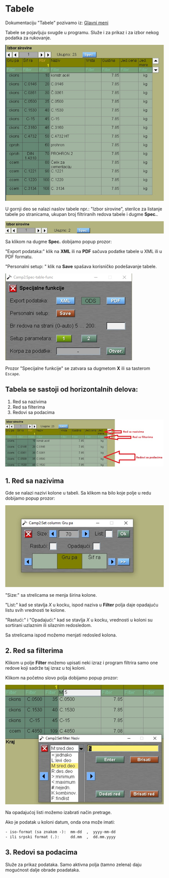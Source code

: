 # Tabele

Dokumentaciju "Tabele" pozivamo iz:  [Glavni meni](../../index_sr.md)

Tabele se pojavljuju svugde u programu.
Služe i za prikaz i za izbor nekog podatka za rukovanje.

![Image](tabela.jpg)



U gornji deo se nalazi naslov tabele npr.: "Izbor sirovine", sterilce za listanje tabele po stranicama, ukupan broj filtriranih redova tabele i dugme **Spec.**.

![image](tablazaglavje.jpg)


Sa klikom na dugme **Spec.** dobijamo popup prozor:

"Export podataka:" klik na **XML** ili na **PDF** sačuva podatke tabele u XML ili u PDF formatu.

"Personalni setup: " klik na **Save** spašava korisničko podešavanje tabele. 

![image](tablaspec.jpg)


Prozor "Specijalne funkcije" se zatvara sa dugmetom **X** ili sa tasterom `Escape`.

## Tabela se sastoji od horizontalnih delova:

1. Red sa nazivima
2. Red sa filterima
3. Redovi sa podacima

![image](tabelastrelac.jpg)


## 1. Red sa nazivima

Gde se nalazi nazivi kolone u tabeli. Sa klikom na bilo koje polje u redu dobijamo popup prozor:

![image](tabelanaziv.jpg)

"Size:" sa strelicama se menja širina kolone.

"List:" kad se stavlja *X* u kocku, ispod naziva u **Filter** polja daje opadajuću listu svih vrednosti te kolone.

"Rastući:" i "Opadajući:" kad se stavlja *X* u kocku, vrednosti u koloni su sortirani uzlaznim ili silaznim redosledom.

Sa strelicama ispod možemo menjati redosled kolona.

## 2. Red sa filterima


Klikom u polje **Filter** možemo upisati neki izraz i program filtrira samo one redove koji sadrže taj izraz u toj koloni.

Klikom na početno slovo polja dobijamo popup prozor:

![image](tabelafilter.jpg)

Na opadajućoj listi možemo izabrati način pretrage.

Ako je podatak u koloni datum, onda ona može imati:
```
- iso-format (sa znakom -):  mm-dd  ,  yyyy-mm-dd
- ili srpski format (.):     dd.mm  ,  dd.mm.yyyy
```
## 3. Redovi sa podacima

Služe za prikaz podataka. Samo aktivna polja (tamno zelena) daju mogućnost dalje obrade poadataka.